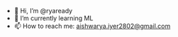 - 👋 Hi, I’m @ryaready
- 🌱 I’m currently learning ML 
- 📫 How to reach me: aishwarya.iyer2802@gmail.com

<!---
ryaready/ryaready is a ✨ special ✨ repository because its `README.md` (this file) appears on your GitHub profile.
You can click the Preview link to take a look at your changes.
--->
